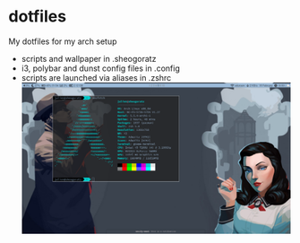 # dotfiles
My dotfiles for my arch setup
- scripts and wallpaper in .sheogoratz
- i3, polybar and dunst config files in .config
- scripts are launched via aliases in .zshrc
![Alt text](/Screenshot.jpg?raw=true "Desktop Screenshot")
